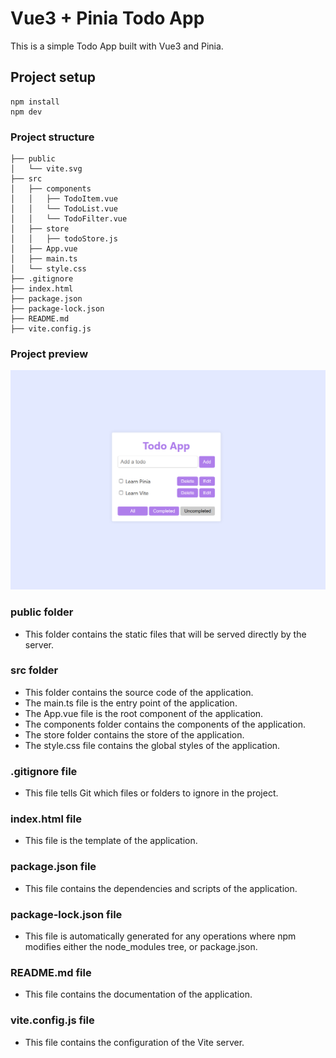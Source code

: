 # Vue3 + Pinia Todo App

This is a simple Todo App built with Vue3 and Pinia.

## Project setup
```
npm install
npm dev
```

### Project structure
```
├── public
│   └── vite.svg
├── src
│   ├── components
│   │   ├── TodoItem.vue
│   │   └── TodoList.vue
│   │   └── TodoFilter.vue
│   ├── store
│   │   ├── todoStore.js
│   ├── App.vue
│   ├── main.ts
│   └── style.css
├── .gitignore
├── index.html
├── package.json
├── package-lock.json
├── README.md
├── vite.config.js
```

### Project preview
![image](/preview/1.png)


### public folder
* This folder contains the static files that will be served directly by the server.

### src folder
* This folder contains the source code of the application.
* The main.ts file is the entry point of the application.
* The App.vue file is the root component of the application.
* The components folder contains the components of the application.
* The store folder contains the store of the application.
* The style.css file contains the global styles of the application.

### .gitignore file
* This file tells Git which files or folders to ignore in the project.

### index.html file
* This file is the template of the application.

### package.json file
* This file contains the dependencies and scripts of the application.

### package-lock.json file
* This file is automatically generated for any operations where npm modifies either the node_modules tree, or package.json.

### README.md file
* This file contains the documentation of the application.

### vite.config.js file
* This file contains the configuration of the Vite server.

